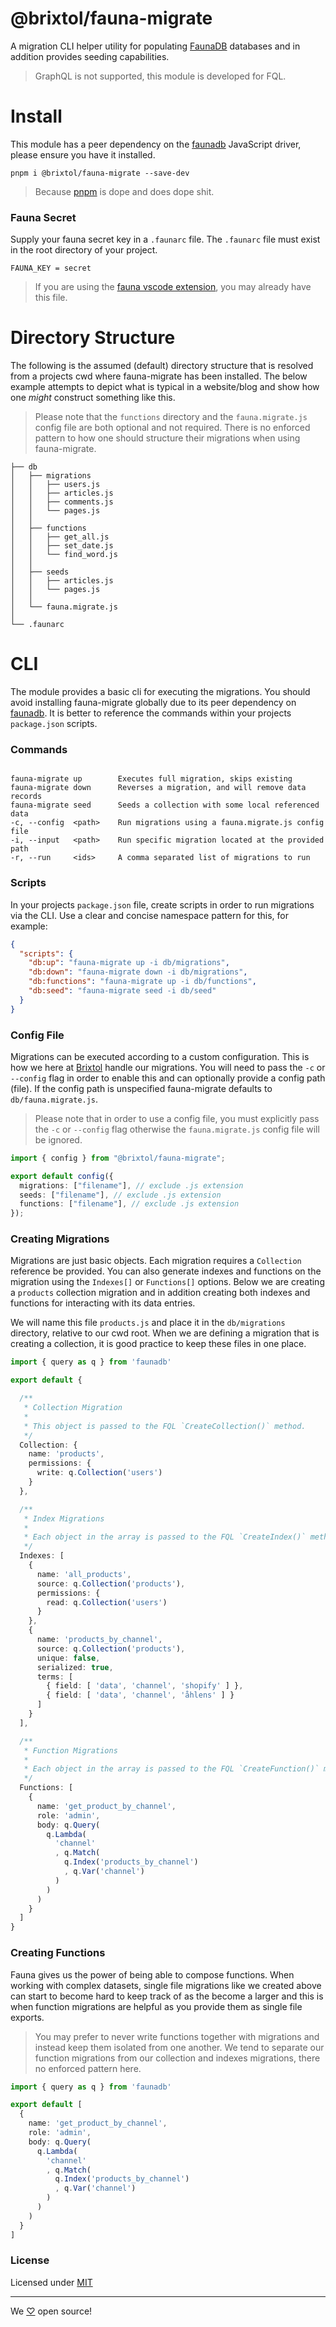 # @brixtol/fauna-migrate

A migration CLI helper utility for populating [FaunaDB](https://fauna.com/) databases and in addition provides seeding capabilities.

> GraphQL is not supported, this module is developed for FQL.

# Install

This module has a peer dependency on the [faunadb](https://www.npmjs.com/package/faunadb) JavaScript driver, please ensure you have it installed.

```cli
pnpm i @brixtol/fauna-migrate --save-dev
```

> Because [pnpm](https://pnpm.js.org/en/cli/install) is dope and does dope shit.

### Fauna Secret

Supply your fauna secret key in a `.faunarc` file. The `.faunarc` file must exist in the root directory of your project.

```env
FAUNA_KEY = secret
```

> If you are using the [fauna vscode extension](https://marketplace.visualstudio.com/items?itemName=fauna.fauna), you may already have this file.

# Directory Structure

The following is the assumed (default) directory structure that is resolved from a projects cwd where fauna-migrate has been installed. The below example attempts to depict what is typical in a website/blog and show how one _might_ construct something like this.

> Please note that the `functions` directory and the `fauna.migrate.js` config file are both optional and not required. There is no enforced pattern to how one should structure their migrations when using fauna-migrate.

```
├── db
│   ├── migrations
│   │   ├── users.js
│   │   ├── articles.js
│   │   ├── comments.js
│   │   └── pages.js
│   │
│   ├── functions
│   │   ├── get_all.js
│   │   ├── set_date.js
│   │   └── find_word.js
│   │
│   ├── seeds
│   │   ├── articles.js
│   │   └── pages.js
│   │
│   └── fauna.migrate.js
│
└── .faunarc
```

# CLI

The module provides a basic cli for executing the migrations. You should avoid installing fauna-migrate globally due to its peer dependency on [faunadb](https://www.npmjs.com/package/faunadb). It is better to reference the commands within your projects `package.json` scripts.

### Commands

```cli

fauna-migrate up        Executes full migration, skips existing
fauna-migrate down      Reverses a migration, and will remove data records
fauna-migrate seed      Seeds a collection with some local referenced data
-c, --config  <path>    Run migrations using a fauna.migrate.js config file
-i, --input   <path>    Run specific migration located at the provided path
-r, --run     <ids>     A comma separated list of migrations to run
```

### Scripts

In your projects `package.json` file, create scripts in order to run migrations via the CLI. Use a clear and concise namespace pattern for this, for example:

```json
{
  "scripts": {
    "db:up": "fauna-migrate up -i db/migrations",
    "db:down": "fauna-migrate down -i db/migrations",
    "db:functions": "fauna-migrate up -i db/functions",
    "db:seed": "fauna-migrate seed -i db/seed"
  }
}
```

### Config File

Migrations can be executed according to a custom configuration. This is how we here at [Brixtol](https://brixtoltextiles.com) handle our migrations. You will need to pass the `-c` or `--config` flag in order to enable this and can optionally provide a config path (file). If the config path is unspecified fauna-migrate defaults to `db/fauna.migrate.js`.

> Please note that in order to use a config file, you must explicitly pass the `-c` or `--config` flag otherwise the `fauna.migrate.js` config file will be ignored.

```ts
import { config } from "@brixtol/fauna-migrate";

export default config({
  migrations: ["filename"], // exclude .js extension
  seeds: ["filename"], // exclude .js extension
  functions: ["filename"], // exclude .js extension
});
```

### Creating Migrations

Migrations are just basic objects. Each migration requires a `Collection` reference be provided. You can also generate indexes and functions on the migration using the `Indexes[]` or `Functions[]` options. Below we are creating a `products` collection migration and in addition creating both indexes and functions for interacting with its data entries.

We will name this file `products.js` and place it in the `db/migrations` directory, relative to our cwd root. When we are defining a migration that is creating a collection, it is good practice to keep these files in one place.

<!-- prettier-ignore -->
```typescript
import { query as q } from 'faunadb'

export default {

  /**
   * Collection Migration
   *
   * This object is passed to the FQL `CreateCollection()` method.
   */
  Collection: {
    name: 'products',
    permissions: {
      write: q.Collection('users')
    }
  },

  /**
   * Index Migrations
   *
   * Each object in the array is passed to the FQL `CreateIndex()` method.
   */
  Indexes: [
    {
      name: 'all_products',
      source: q.Collection('products'),
      permissions: {
        read: q.Collection('users')
      }
    },
    {
      name: 'products_by_channel',
      source: q.Collection('products'),
      unique: false,
      serialized: true,
      terms: [
        { field: [ 'data', 'channel', 'shopify' ] },
        { field: [ 'data', 'channel', 'åhlens' ] }
      ]
    }
  ],

  /**
   * Function Migrations
   *
   * Each object in the array is passed to the FQL `CreateFunction()` method.
   */
  Functions: [
    {
      name: 'get_product_by_channel',
      role: 'admin',
      body: q.Query(
        q.Lambda(
          'channel'
          , q.Match(
            q.Index('products_by_channel')
            , q.Var('channel')
          )
        )
      )
    }
  ]
}
```

### Creating Functions

Fauna gives us the power of being able to compose functions. When working with complex datasets, single file migrations like we created above can start to become hard to keep track of as the become a larger and this is when function migrations are helpful as you provide them as single file exports.

> You may prefer to never write functions together with migrations and instead keep them isolated from one another. We tend to separate our function migrations from our collection and indexes migrations, there no enforced pattern here.

<!-- prettier-ignore -->
```typescript
import { query as q } from 'faunadb'

export default [
  {
    name: 'get_product_by_channel',
    role: 'admin',
    body: q.Query(
      q.Lambda(
        'channel'
        , q.Match(
          q.Index('products_by_channel')
          , q.Var('channel')
        )
      )
    )
  }
]

```

### License

Licensed under [MIT](#LICENCE)

---

We [♡](https://www.brixtoltextiles.com/discount/4D3V3L0P3RS]) open source!
